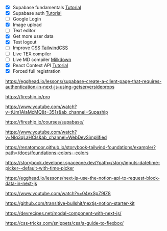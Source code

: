 
- [x] Supabase fundamentals [Tutorial](https://www.youtube.com/watch?v=8vqY1KT4TLU)
- [x] Supabase auth [Tutorial](https://www.youtube.com/watch?v=HMXY4FfyGD4)
- [ ] Google Login
- [x] Image upload
- [ ] Text editor
- [x] Get more user data
- [x] Test logout
- [ ] Improve CSS [TailwindCSS](https://www.youtube.com/watch?v=CQuTF-bkOgc)
- [ ] Live TEX compiler
- [ ] Live MD compiler [Milkdown](https://milkdown.dev)
- [x] React Context API [Tutorial](https://www.youtube.com/watch?v=hUhWtYXgg0I)
- [x] Forced full registration

https://egghead.io/lessons/supabase-create-a-client-page-that-requires-authentication-in-next-js-using-getserversideprops

https://fireship.io/pro

https://www.youtube.com/watch?v=tUm1AlaMcMQ&t=351s&ab_channel=Supaship

https://fireship.io/courses/supabase/

https://www.youtube.com/watch?v=NIq3qLaHCIs&ab_channel=WebDevSimplified

https://renatomoor.github.io/storybook-tailwind-foundations/example/?path=/docs/foundations-colors--colors

https://storybook.developer.spaceone.dev/?path=/story/inputs-datetime-picker--default-with-time-picker

https://egghead.io/lessons/next-js-use-the-notion-api-to-request-block-data-in-next-js

https://www.youtube.com/watch?v=04exSpZ9IZ8

https://github.com/transitive-bullshit/nextjs-notion-starter-kit

https://devrecipes.net/modal-component-with-next-js/

https://css-tricks.com/snippets/css/a-guide-to-flexbox/